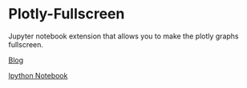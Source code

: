 # Plotly-Fullscreen
Jupyter notebook extension that allows you to make the plotly graphs fullscreen.

[Blog](http://shortcircuits.io/jupyter-extension-plotly-fullscreen.html)

[Ipython Notebook](https://raw.githubusercontent.com/nikhilkalige/nikhilkalige.github.io/develop/content/2016/jupyter-extension-plotly-fullscreen.ipynb)
